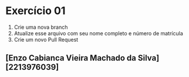 # Exercício 01

1. Crie uma nova branch
2. Atualize esse arquivo com seu nome completo e número de matrícula
2. Crie um novo Pull Request

## [Enzo Cabianca Vieira Machado da Silva] [2213976039]
